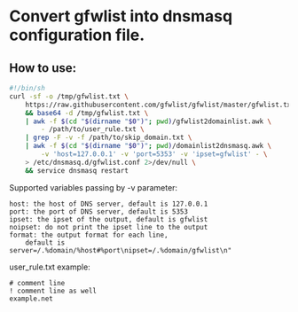 # Convert gfwlist into dnsmasq configuration file.


## How to use:

```sh
#!/bin/sh
curl -sf -o /tmp/gfwlist.txt \
	https://raw.githubusercontent.com/gfwlist/gfwlist/master/gfwlist.txt \
	&& base64 -d /tmp/gfwlist.txt \
	| awk -f $(cd "$(dirname "$0")"; pwd)/gfwlist2domainlist.awk \
		- /path/to/user_rule.txt \
	| grep -F -v -f /path/to/skip_domain.txt \
	| awk -f $(cd "$(dirname "$0")"; pwd)/domainlist2dnsmasq.awk \
		-v 'host=127.0.0.1' -v 'port=5353' -v 'ipset=gfwlist' - \
	> /etc/dnsmasq.d/gfwlist.conf 2>/dev/null \
	&& service dnsmasq restart
```

Supported variables passing by -v parameter:

	host: the host of DNS server, default is 127.0.0.1
	port: the port of DNS server, default is 5353
	ipset: the ipset of the output, default is gfwlist
	noipset: do not print the ipset line to the output
	format: the output format for each line,
		default is server=/.%domain/%host#%port\nipset=/.%domain/gfwlist\n"


user_rule.txt example:
```
# comment line
! comment line as well
example.net
```